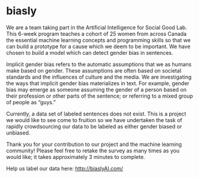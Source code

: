 # biasly
We are a team taking part in the Artificial Intelligence for Social Good Lab. This 6-week program teaches a cohort of 25 women from across Canada the essential machine learning concepts and programming skills so that we can build a prototype for a cause which we deem to be important. We have chosen to build a model which can detect gender bias in sentences. 

Implicit gender bias refers to the automatic assumptions that we as humans make based on gender. These assumptions are often based on societal standards and the influences of culture and the media. We are investigating the ways that implicit gender bias materializes in text. For example, gender bias may emerge as someone assuming the gender of a person based on their profession or other parts of the sentence; or referring to a mixed group of people as “guys.” 

Currently, a data set of labeled sentences does not exist. This is a project we would like to see come to fruition so we have undertaken the task of rapidly crowdsourcing our data to be labeled as either gender biased or unbiased.

Thank you for your contribution to our project and the machine learning community! Please feel free to retake the survey as many times as you would like; it takes approximately 3 minutes to complete. 

Help us label our data here: http://biaslyAI.com/


